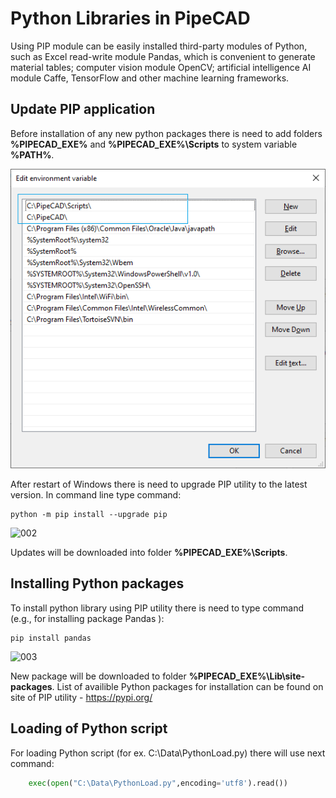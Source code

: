 # Python Libraries in PipeCAD
Using PIP module can be easily installed third-party modules of Python, such as Excel read-write module Pandas, which is convenient to generate material tables; computer vision module OpenCV; artificial intelligence AI module Caffe, TensorFlow and other machine learning frameworks.

## Update PIP application
Before installation of any new python packages there is need to add folders **%PIPECAD_EXE%** and **%PIPECAD_EXE%\Scripts** to system variable **%PATH%**.

![001](../../screenshots/development/plugins/001.png)

After restart of Windows there is need to upgrade PIP utility to the latest version. In command line type command: 
```batch
python -m pip install --upgrade pip 
```
![002](../../screenshots/development/002.png)

Updates will be downloaded into folder **%PIPECAD_EXE%\Scripts**. 

## Installing Python packages
To install python library using PIP utility there is need to type command (e.g., for installing package Pandas ):
```batch
pip install pandas
```
![003](../../screenshots/development/003.png)

New package will be downloaded to folder **%PIPECAD_EXE%\Lib\site-packages**. List of availible Python packages for installation can be found on site of PIP utility - https://pypi.org/

## Loading of Python script
For loading Python script (for ex. C:\Data\PythonLoad.py) there will use next command:
```python
    exec(open("C:\Data\PythonLoad.py",encoding='utf8').read())
```
